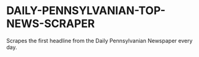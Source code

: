 # DAILY-PENNSYLVANIAN-TOP-NEWS-SCRAPER

Scrapes the first headline from the Daily Pennsylvanian Newspaper every day.